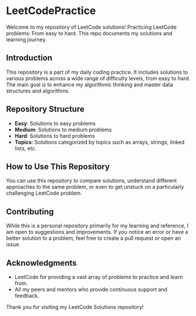# LeetCodePractice
Welcome to my repository of LeetCode solutions! Practicing LeetCode problems: From easy to hard. This repo documents my solutions and learning journey.


## Introduction

This repository is a part of my daily coding practice. It includes solutions to various problems across a wide range of difficulty levels, from easy to hard. The main goal is to enhance my algorithmic thinking and master data structures and algorithms.

## Repository Structure

- **Easy**: Solutions to easy problems
- **Medium**: Solutions to medium problems
- **Hard**: Solutions to hard problems
- **Topics**: Solutions categorized by topics such as arrays, strings, linked lists, etc.

## How to Use This Repository

You can use this repository to compare solutions, understand different approaches to the same problem, or even to get unstuck on a particularly challenging LeetCode problem.

## Contributing

While this is a personal repository primarily for my learning and reference, I am open to suggestions and improvements. If you notice an error or have a better solution to a problem, feel free to create a pull request or open an issue.


## Acknowledgments

- LeetCode for providing a vast array of problems to practice and learn from.
- All my peers and mentors who provide continuous support and feedback.

Thank you for visiting my LeetCode Solutions repository!


